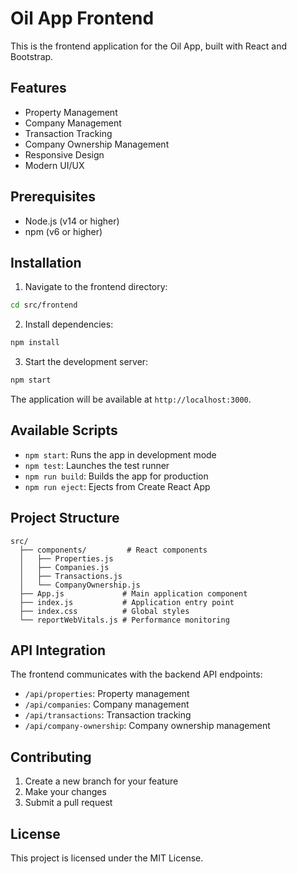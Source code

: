 # Oil App Frontend

This is the frontend application for the Oil App, built with React and Bootstrap.

## Features

- Property Management
- Company Management
- Transaction Tracking
- Company Ownership Management
- Responsive Design
- Modern UI/UX

## Prerequisites

- Node.js (v14 or higher)
- npm (v6 or higher)

## Installation

1. Navigate to the frontend directory:

```bash
cd src/frontend
```

2. Install dependencies:

```bash
npm install
```

3. Start the development server:

```bash
npm start
```

The application will be available at `http://localhost:3000`.

## Available Scripts

- `npm start`: Runs the app in development mode
- `npm test`: Launches the test runner
- `npm run build`: Builds the app for production
- `npm run eject`: Ejects from Create React App

## Project Structure

```
src/
  ├── components/         # React components
  │   ├── Properties.js
  │   ├── Companies.js
  │   ├── Transactions.js
  │   └── CompanyOwnership.js
  ├── App.js             # Main application component
  ├── index.js           # Application entry point
  ├── index.css          # Global styles
  └── reportWebVitals.js # Performance monitoring
```

## API Integration

The frontend communicates with the backend API endpoints:

- `/api/properties`: Property management
- `/api/companies`: Company management
- `/api/transactions`: Transaction tracking
- `/api/company-ownership`: Company ownership management

## Contributing

1. Create a new branch for your feature
2. Make your changes
3. Submit a pull request

## License

This project is licensed under the MIT License.
